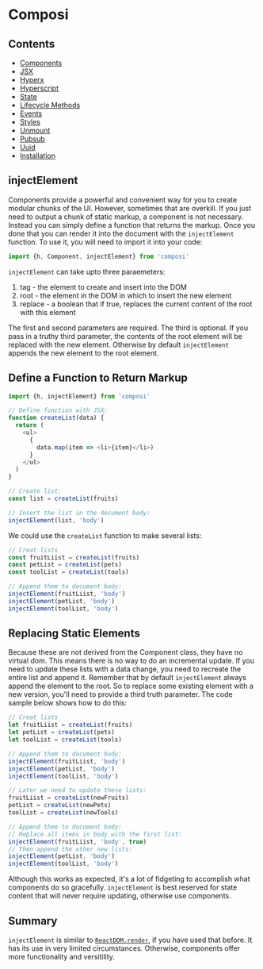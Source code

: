 Composi
=======

Contents
--------
- [Components](./components.md)
- [JSX](./jsx.md)
- [Hyperx](./hyperx.md)
- [Hyperscript](./hyperscript.md)
- [State](./state.md)
- [Lifecycle Methods](./lifecycle.md)
- [Events](./events.md)
- [Styles](./styles.md)
- [Unmount](./unmount.md)
- [Pubsub](./pubsub.md)
- [Uuid](./uuid.md)
- [Installation](../README.md)

injectElement
-------------

Components provide a powerful and convenient way for you to create modular chunks of the UI. However, sometimes that are overkill. If you just need to output a chunk of static markup, a component is not necessary. Instead you can simply define a function that returns the markup. Once you done that you can render it into the document with the `injectElement` function. To use it, you will need to import it into your code:

```javascript
import {h, Component, injectElement} from 'composi'

```

`injectElement` can take upto three paraemeters:

1. tag - the element to create and insert into the DOM
2. root - the element in the DOM in which to insert the new element
3. replace - a boolean that if true, replaces the current content of the root with this element

The first and second parameters are required. The third is optional. If you pass in a truthy third parameter, the contents of the root element will be replaced with the new element. Otherwise by default `injectElement` appends the new element to the root element.

Define a Function to Return Markup
----------------------------------

```javascript
import {h, injectElement} from 'composi'

// Define function with JSX:
function createList(data) {
  return (
    <ul>
      {
        data.map(item => <li>{item}</li>)
      }
    </ul>
  )
}

// Create list:
const list = createList(fruits)

// Insert the list in the document body:
injectElement(list, 'body')
```

We could use the `createList` function to make several lists:

```javascript
// Creat lists
const fruitLiist = createList(fruits)
const petList = createList(pets)
const toolList = createList(tools)

// Append them to document body:
injectElement(fruitLiist, 'body')
injectElement(petList, 'body')
injectElement(toolList, 'body')
```

Replacing Static Elements
------------------------
Because these are not derived from the Component class, they have no virtual dom. This means there is no way to do an incremental update. If you need to update these lists with a data change, you need to recreate the entire list and append it. Remember that by default `injectElement` always append the element to the root. So to replace some existing element with a new version, you'll need to provide a third truth parameter. The code sample below shows how to do this:

```javascript
// Creat lists
let fruitLiist = createList(fruits)
let petList = createList(pets)
let toolList = createList(tools)

// Append them to document body:
injectElement(fruitLiist, 'body')
injectElement(petList, 'body')
injectElement(toolList, 'body')

// Later we need to update these lists:
fruitLiist = createList(newFruits)
petList = createList(newPets)
toolList = createList(newTools)

// Append them to document body:
// Replace all items in body with the first list:
injectElement(fruitLiist, 'body', true)
// Then append the other new lists:
injectElement(petList, 'body')
injectElement(toolList, 'body')
```

Although this works as expected, it's a lot of fidgeting to accomplish what components do so gracefully. `injectElement` is best reserved for state content that will never require updating, otherwise use components.

Summary
-------

`injectElement` is similar to [`ReactDOM.render`](https://facebook.github.io/react/docs/react-dom.html#render), if you have used that before. It has its use in very limited circumstances. Otherwise, components offer more functionality and versitility.